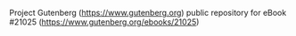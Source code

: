 Project Gutenberg (https://www.gutenberg.org) public repository for eBook #21025 (https://www.gutenberg.org/ebooks/21025)
